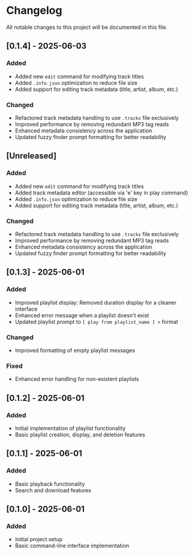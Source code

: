 # Changelog

All notable changes to this project will be documented in this file.

## [0.1.4] - 2025-06-03

### Added
- Added new `edit` command for modifying track titles
- Added `.info.json` optimization to reduce file size
- Added support for editing track metadata (title, artist, album, etc.)

### Changed
- Refactored track metadata handling to use `.tracks` file exclusively
- Improved performance by removing redundant MP3 tag reads
- Enhanced metadata consistency across the application
- Updated fuzzy finder prompt formatting for better readability

## [Unreleased]

### Added
- Added new `edit` command for modifying track titles
- Added track metadata editor (accessible via 'e' key in play command)
- Added `.info.json` optimization to reduce file size
- Added support for editing track metadata (title, artist, album, etc.)

### Changed
- Refactored track metadata handling to use `.tracks` file exclusively
- Improved performance by removing redundant MP3 tag reads
- Enhanced metadata consistency across the application
- Updated fuzzy finder prompt formatting for better readability

## [0.1.3] - 2025-06-01

### Added
- Improved playlist display: Removed duration display for a cleaner interface
- Enhanced error message when a playlist doesn't exist
- Updated playlist prompt to `[ play from playlist_name ] >` format

### Changed
- Improved formatting of empty playlist messages

### Fixed
- Enhanced error handling for non-existent playlists

## [0.1.2] - 2025-06-01

### Added
- Initial implementation of playlist functionality
- Basic playlist creation, display, and deletion features

## [0.1.1] - 2025-06-01

### Added
- Basic playback functionality
- Search and download features

## [0.1.0] - 2025-06-01

### Added
- Initial project setup
- Basic command-line interface implementation
